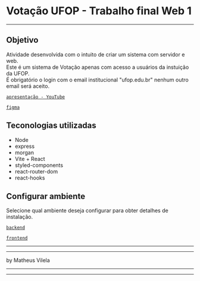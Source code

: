 # Votação UFOP - Trabalho final Web 1
---
## Objetivo

Atividade desenvolvida com o intuito de criar um sistema com servidor e web.
\
Este é um sistema de Votação apenas com acesso a usuários da instuição da UFOP.
\
É obrigatório o login com o email institucional "ufop.edu.br" nenhum outro email será aceito.

[`apresentação - YouTube`](https://youtu.be/bP9ySGSzBMI)

[`figma`](https://www.figma.com/file/2oVgsTptwP5MYhttwme3Fa/trabalhoFinalWeb?node-id=0-1&t=mI5CvCrTgjhTzu9v-0)

## Teconologias utilizadas
- Node
- express
- morgan
- Vite + React
- styled-components
- react-router-dom
- react-hooks

## Configurar ambiente

Selecione qual ambiente deseja configurar para obter detalhes de instalação.

[`backend`](server/README.MD)

[`frontend`](web/README.MD)

---
---
by Matheus Vilela

---
---
